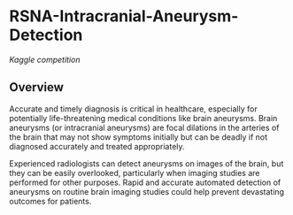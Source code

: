 # RSNA-Intracranial-Aneurysm-Detection
_Kaggle competition_

## Overview

Accurate and timely diagnosis is critical in healthcare, especially for potentially life-threatening medical conditions like brain aneurysms. Brain aneurysms (or intracranial aneurysms) are focal dilations in the arteries of the brain that may not show symptoms initially but can be deadly if not diagnosed accurately and treated appropriately.

Experienced radiologists can detect aneurysms on images of the brain, but they can be easily overlooked, particularly when imaging studies are performed for other purposes. Rapid and accurate automated detection of aneurysms on routine brain imaging studies could help prevent devastating outcomes for patients.
